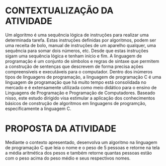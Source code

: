 # CONTEXTUALIZAÇÃO DA ATIVIDADE
Um algoritmo é uma sequência lógica de instruções para realizar uma determinada tarefa. Estas instruções definidas por algoritmos, podem ser uma receita de bolo, manual de instruções de um aparelho qualquer, uma sequência para somar dois números, etc. Desde que estas instruções sigam uma sequência lógica e tenham início e fim. A linguagem de programação é um conjunto de símbolos e regras de sintaxe que permitem a construção de sentenças que descrevem de forma precisa ações compreensíveis e executáveis para o computador. Dentro dos inúmeros tipos de linguagens de programação, a linguagem de programação C é uma linguagem de programação que há muito tempo está consolidada no mercado e é extensamente utilizada como meio didático para o ensino de Linguagens de Programação e Programação de Computadores. Baseado nisso, este estudo dirigido visa estimular a aplicação dos conhecimentos básicos de construção de algoritmos em linguagens de programção, especificamente a linguagem C.

# PROPOSTA DA ATIVIDADE
Mediante o contexto apresentado, desenvolva um algoritmo na linguagem de programação C que leia o nome e o peso de 5 pessoas e retorne na tela a média aritmética dos pesos e também retorne quantas pessoas estão com o peso acima do peso médio e seus respectivos nomes.

